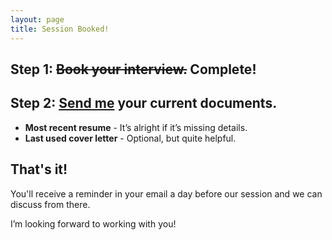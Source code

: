 ```yaml
---
layout: page
title: Session Booked!
---
```


## **Step 1:** <strike>Book your interview.</strike> Complete!

## **Step 2:** [Send me](mailto:chris@lilypadresumes.com) your current documents.

* **Most recent resume** -  It’s alright if it’s missing details.
* **Last used cover letter** - Optional, but quite helpful.

## That's it!

You'll receive a reminder in your email a day before our session and we can discuss from there.

I’m looking forward to working with you!